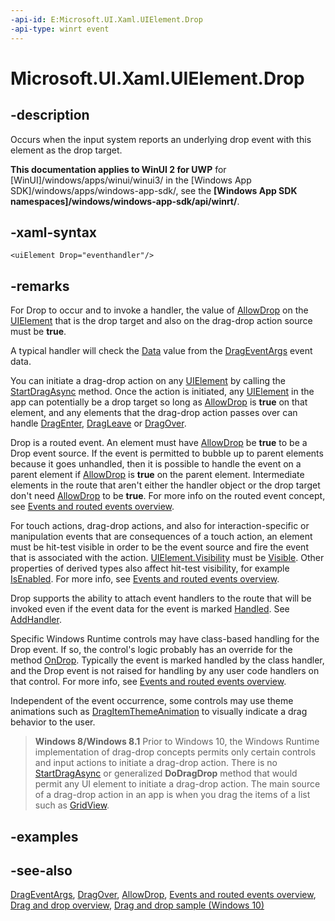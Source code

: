 ```yaml
---
-api-id: E:Microsoft.UI.Xaml.UIElement.Drop
-api-type: winrt event
---
```


<!-- Event syntax
public event Windows.UI.Xaml.DragEventHandler Drop
-->

# Microsoft.UI.Xaml.UIElement.Drop

## -description

Occurs when the input system reports an underlying drop event with this element as the drop target.

**This documentation applies to WinUI 2 for UWP** for [WinUI]/windows/apps/winui/winui3/ in the [Windows App SDK]/windows/apps/windows-app-sdk/, see the **[Windows App SDK namespaces]/windows/windows-app-sdk/api/winrt/**.

## -xaml-syntax

```xaml
<uiElement Drop="eventhandler"/>
```

## -remarks

For Drop to occur and to invoke a handler, the value of [AllowDrop](uielement_allowdrop.md) on the [UIElement](uielement.md) that is the drop target and also on the drag-drop action source must be **true**.

A typical handler will check the [Data](drageventargs_data.md) value from the [DragEventArgs](drageventargs.md) event data.

You can initiate a drag-drop action on any [UIElement](uielement.md) by calling the [StartDragAsync](uielement_startdragasync_369751260.md) method. Once the action is initiated, any [UIElement](uielement.md) in the app can potentially be a drop target so long as [AllowDrop](uielement_allowdrop.md) is **true** on that element, and any elements that the drag-drop action passes over can handle [DragEnter](uielement_dragenter.md), [DragLeave](uielement_dragleave.md) or [DragOver](uielement_dragover.md).

Drop is a routed event. An element must have [AllowDrop](uielement_allowdrop.md) be **true** to be a Drop event source. If the event is permitted to bubble up to parent elements because it goes unhandled, then it is possible to handle the event on a parent element if [AllowDrop](uielement_allowdrop.md) is **true** on the parent element. Intermediate elements in the route that aren't either the handler object or the drop target don't need [AllowDrop](uielement_allowdrop.md) to be **true**. For more info on the routed event concept, see [Events and routed events overview](/windows/uwp/xaml-platform/events-and-routed-events-overview).

For touch actions, drag-drop actions, and also for interaction-specific or manipulation events that are consequences of a touch action, an element must be hit-test visible in order to be the event source and fire the event that is associated with the action. [UIElement.Visibility](uielement_visibility.md) must be [Visible](visibility.md). Other properties of derived types also affect hit-test visibility, for example [IsEnabled](../microsoft.ui.xaml.controls/control_isenabled.md). For more info, see [Events and routed events overview](/windows/uwp/xaml-platform/events-and-routed-events-overview).

Drop supports the ability to attach event handlers to the route that will be invoked even if the event data for the event is marked [Handled](drageventargs_handled.md). See [AddHandler](uielement_addhandler_1350394113.md).

Specific Windows Runtime controls may have class-based handling for the Drop event. If so, the control's logic probably has an override for the method [OnDrop](/uwp/api/windows.ui.xaml.controls.control.ondrop(windows.ui.xaml.drageventargs)). Typically the event is marked handled by the class handler, and the Drop event is not raised for handling by any user code handlers on that control. For more info, see [Events and routed events overview](/windows/uwp/xaml-platform/events-and-routed-events-overview).

Independent of the event occurrence, some controls may use theme animations such as [DragItemThemeAnimation](../microsoft.ui.xaml.media.animation/dragitemthemeanimation.md) to visually indicate a drag behavior to the user.

> **Windows 8/Windows 8.1**
> Prior to Windows 10, the Windows Runtime implementation of drag-drop concepts permits only certain controls and input actions to initiate a drag-drop action. There is no [StartDragAsync](uielement_startdragasync_369751260.md) or generalized **DoDragDrop** method that would permit any UI element to initiate a drag-drop action. The main source of a drag-drop action in an app is when you drag the items of a list such as [GridView](../microsoft.ui.xaml.controls/gridview.md).

## -examples

## -see-also

[DragEventArgs](drageventargs.md), [DragOver](uielement_dragover.md), [AllowDrop](uielement_allowdrop.md), [Events and routed events overview](/windows/uwp/xaml-platform/events-and-routed-events-overview), [Drag and drop overview](/windows/apps/design/input/drag-and-drop), [Drag and drop sample (Windows 10)](https://github.com/Microsoft/Windows-universal-samples/tree/master/Samples/XamlDragAndDrop)
